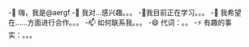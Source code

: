  -👋 嗨，我是@aergf
 -👀 我对…感兴趣。。。
 -🌱我目前正在学习。。。
 -💞️ 我希望在……方面进行合作。。。
 -📫 如何联系我。。。
 -😄 代词：。。
 -⚡ 有趣的事实：。。。

<!---
aergf/aergf是✨ 特殊的✨ 因为它的`README.md`（此文件）出现在GitHub配置文件中。
您可以单击预览链接查看更改。
 ---&#62;
